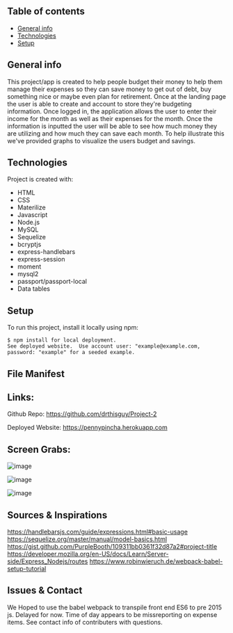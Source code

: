 ## Table of contents
* [General info](#general-info)
* [Technologies](#technologies)
* [Setup](#setup)

## General info
This project/app is created to help people budget their money to help them manage their expenses so they can save money to get out of debt, buy something nice or maybe even plan for retirement. Once at the landing page the user is able to create and account to store they're budgeting information. Once logged in, the application allows the user to enter their income for the month as well as their expenses for the month. Once the information is inputted the user will be able to see how much money they are utilizing and how much they can save each month. To help illustrate this we've provided graphs to visualize the users budget and savings. 

## Technologies
Project is created with:
* HTML
* CSS
* Materilize
* Javascript
* Node.js
* MySQL
* Sequelize
* bcryptjs
* express-handlebars
* express-session
* moment
* mysql2
* passport/passport-local
* Data tables

	
## Setup
To run this project, install it locally using npm:

```
$ npm install for local deployment.
See deployed website.  Use account user: "example@example.com, password: "example" for a seeded example.
```


## File Manifest


## Links:

Github Repo: https://github.com/drthisguy/Project-2


Deployed Website: https://pennypincha.herokuapp.com




## Screen Grabs:
![image](https://user-images.githubusercontent.com/48693333/76694961-8fd87a80-664f-11ea-8404-b6f521c5638a.png)


![image](https://user-images.githubusercontent.com/48693333/76694966-b0083980-664f-11ea-814d-b130e8346d26.png)


![image](https://user-images.githubusercontent.com/48693333/76695105-805a3100-6651-11ea-9da6-49aec0d8b2ac.png)

## Sources & Inspirations
https://handlebarsjs.com/guide/expressions.html#basic-usage
https://sequelize.org/master/manual/model-basics.html
https://gist.github.com/PurpleBooth/109311bb0361f32d87a2#project-title
https://developer.mozilla.org/en-US/docs/Learn/Server-side/Express_Nodejs/routes
https://www.robinwieruch.de/webpack-babel-setup-tutorial

## Issues & Contact

We Hoped to use the babel webpack to transpile front end ES6 to pre 2015 js.  Delayed for now. 
Time of day appears to be missreporting on expense items.
See contact info of contributers with questions.
